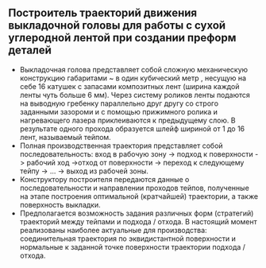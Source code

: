 ## Построитель траекторий движения выкладочной головы для работы с сухой углеродной лентой при создании преформ деталей
* Выкладочная голова представляет собой сложную механическую конструкцию габаритами ~ в один кубический метр , несущую на себе 16 катушек с запасами композитных лент (ширина каждой ленты чуть больше 6 мм). Через систему роликов ленты подаются на выводную гребенку параллельно друг другу со строго заданными зазороми и с помощью прижимного ролика и нагревающего лазера приклеиваются к предыдущему слою. В результате одного прохода образуется шлейф шириной от 1 до 16 лент, называемый тейпом.
* Полная производственная траектория представляет собой последовательность: вход в рабочую зону -> подход к поверхности -> рабочий ход ->отход от поверхности -> переход к следующему тейпу -> ... -> выход из рабочей зоны.
* Конструктору построителя передаются данные о последовательности и направлении проходов тейпов, полученные на этапе построения оптимальной (кратчайшей) траектории, а также поверхность выкладки.
* Предполагается возможность задания различных форм (стратегий) траекторий между тейпами и подхода / отхода. В настоящий момент реализованы наиболее актуальные для производства: соединительная траектория по эквидистантной поверхности и нормальные к заданной точке поверхности траектории подхода / отхода. 

